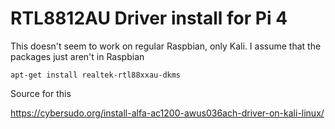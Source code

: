 # RTL8812AU Driver install for Pi 4

This doesn't seem to work on regular Raspbian, only Kali. I assume that the packages just aren't in Raspbian

```
apt-get install realtek-rtl88xxau-dkms
```

Source for this

https://cybersudo.org/install-alfa-ac1200-awus036ach-driver-on-kali-linux/
